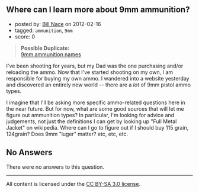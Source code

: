 ## Where can I learn more about 9mm ammunition?

- posted by: [Bill Nace](https://stackexchange.com/users/-1/205-bill-nace) on 2012-02-16
- tagged: `ammunition`, `9mm`
- score: 0

> **Possible Duplicate:**  
> [9mm ammunition names](http://firearms.stackexchange.com/questions/1061/9mm-ammunition-names)  

<!-- End of automatically inserted text -->

I've been shooting for years, but my Dad was the one purchasing and/or reloading the ammo.  Now that I've started shooting on my own, I am responsible for buying my own ammo.  I wandered into a website yesterday and discovered an entirely new world -- there are a *lot* of 9mm pistol ammo types.

I imagine that I'll be asking more specific ammo-related questions here in the near future.  But for now, what are some good sources that will let me figure out ammunition types?  In particular, I'm looking for advice and judgements, not just the definitions I can get by looking up "Full Metal Jacket" on wikipedia.  Where can I go to figure out if I should buy 115 grain, 124grain?  Does 9mm "luger" matter?  etc, etc, etc.

## No Answers

There were no answers to this question.


---

All content is licensed under the [CC BY-SA 3.0 license](https://creativecommons.org/licenses/by-sa/3.0/).
